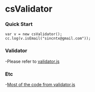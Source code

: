 csValidator
=========

### Quick Start

```
var v = new csValidator();
cc.log(v.isEmail("sincntx@gmail.com"));
```

### Validator

-Please refer to [validator.js](https://github.com/chriso/validator.js/edit/master/README.md)

### Etc

-[Most of the code from validator.js](https://github.com/chriso/validator.js)

